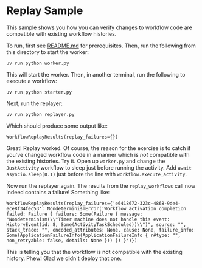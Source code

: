 # Replay Sample

This sample shows you how you can verify changes to workflow code are compatible with existing
workflow histories.

To run, first see [README.md](../README.md) for prerequisites. Then, run the following from this directory to start the
worker:

    uv run python worker.py

This will start the worker. Then, in another terminal, run the following to execute a workflow:

    uv run python starter.py

Next, run the replayer:

    uv run python replayer.py

Which should produce some output like:

    WorkflowReplayResults(replay_failures={})

Great! Replay worked. Of course, the reason for the exercise is to catch if you've changed workflow
code in a manner which is *not* compatible with the existing histories. Try it. Open up `worker.py`
and change the `JustActivity` workflow to sleep just before running the activity. Add
`await asyncio.sleep(0.1)` just before the line with `workflow.execute_activity`.

Now run the replayer again. The results from the `replay_workflows` call now indeed contains a
failure! Something like:
    
    WorkflowReplayResults(replay_failures={'e6418672-323c-4868-9de4-ece8f34fec53': NondeterminismError('Workflow activation completion failed: Failure { failure: Some(Failure { message: "Nondeterminism(\\"Timer machine does not handle this event: HistoryEvent(id: 8, Some(ActivityTaskScheduled))\\")", source: "", stack_trace: "", encoded_attributes: None, cause: None, failure_info: Some(ApplicationFailureInfo(ApplicationFailureInfo { r#type: "", non_retryable: false, details: None })) }) }')})

This is telling you that the workflow is not compatible with the existing history. Phew! Glad we
didn't deploy that one.
